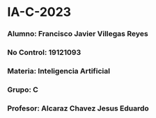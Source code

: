 # IA-C-2023

### Alumno: Francisco Javier Villegas Reyes
### No Control: 19121093
### Materia: Inteligencia Artificial
### Grupo: C
### Profesor: Alcaraz Chavez Jesus Eduardo
